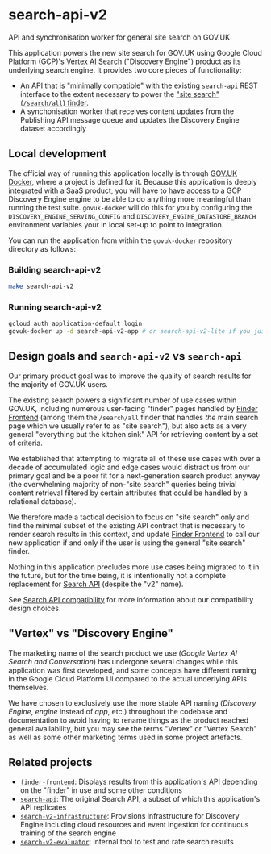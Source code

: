 # search-api-v2
API and synchronisation worker for general site search on GOV.UK

This application powers the new site search for GOV.UK using Google Cloud Platform (GCP)'s [Vertex
AI Search][vertex-docs] ("Discovery Engine") product as its underlying search engine. It provides
two core pieces of functionality:
- An API that is "minimally compatible" with the existing `search-api` REST interface to the extent
  necessary to power the ["site search" (`/search/all`) finder][search-all-finder].
- A synchonisation worker that receives content updates from the Publishing API message queue and
  updates the Discovery Engine dataset accordingly

## Local development
The official way of running this application locally is through [GOV.UK Docker][govuk-docker], where
a project is defined for it. Because this application is deeply integrated with a SaaS product, you
will have to have access to a GCP Discovery Engine engine to be able to do anything more meaningful
than running the test suite. `govuk-docker` will do this for you by configuring the `DISCOVERY_ENGINE_SERVING_CONFIG` and `DISCOVERY_ENGINE_DATASTORE_BRANCH` environment variables your in local set-up to point to integration.

You can run the application from within the `govuk-docker` repository directory as follows:

### Building search-api-v2
```bash
make search-api-v2
```

### Running search-api-v2

```bash
gcloud auth application-default login
govuk-docker up -d search-api-v2-app # or search-api-v2-lite if you just want to run tests
```

## Design goals and `search-api-v2` vs `search-api`
Our primary product goal was to improve the quality of search results for the majority of GOV.UK
users.

The existing search powers a significant number of use cases within GOV.UK, including numerous
user-facing "finder" pages handled by [Finder Frontend][finder-frontend] (among them the
`/search/all` finder that handles _the_ main search page which we usually refer to as "site
search"), but also acts as a very general "everything but the kitchen sink" API for retrieving
content by a set of criteria.

We established that attempting to migrate all of these use cases with over a decade of accumulated
logic and edge cases would distract us from our primary goal and be a poor fit for a next-generation
search product anyway (the overwhelming majority of non-"site search" queries being trivial content
retrieval filtered by certain attributes that could be handled by a relational database).

We therefore made a tactical decision to focus on "site search" only and find the minimal subset of
the existing API contract that is necessary to render search results in this context, and update
[Finder Frontend][finder-frontend] to call our new application if and only if the user is using the
general "site search" finder.

Nothing in this application precludes more use cases being migrated to it in the future, but for the
time being, it is intentionally not a complete replacement for [Search API][search-api] (despite the
"v2" name).

See [Search API compatibility](docs/search_api_compatibility.md) for more information about our
compatibility design choices.

## "Vertex" vs "Discovery Engine"
The marketing name of the search product we use (_Google Vertex AI Search and Conversation_) has
undergone several changes while this application was first developed, and some concepts have
different naming in the Google Cloud Platform UI compared to the actual underlying APIs themselves.

We have chosen to exclusively use the more stable API naming (_Discovery Engine_, _engine_ instead
of _app_, etc.) throughout the codebase and documentation to avoid having to rename things as the
product reached general availability, but you may see the terms "Vertex" or "Vertex Search" as well
as some other marketing terms used in some project artefacts.

## Related projects
- [`finder-frontend`][finder-frontend]: Displays results from this application's API depending on
      the "finder" in use and some other conditions
- [`search-api`][search-api]: The original Search API, a subset of which this application's API
      replicates
- [`search-v2-infrastructure`][search-v2-infrastructure]: Provisions infrastructure for Discovery
      Engine including cloud resources and event ingestion for continuous training of the search
      engine
- [`search-v2-evaluator`][search-v2-evaluator]: Internal tool to test and rate search results


[vertex-docs]: https://cloud.google.com/generative-ai-app-builder/docs/introduction
[search-all-finder]: https://www.gov.uk/search/all
[govuk-docker]: https://github.com/alphagov/govuk-docker
[finder-frontend]: https://github.com/alphagov/finder-frontend
[search-api]: https://github.com/alphagov/search-api
[search-v2-infrastructure]: https://github.com/alphagov/search-v2-infrastructure
[search-v2-evaluator]: https://github.com/alphagov/search-v2-evaluator
